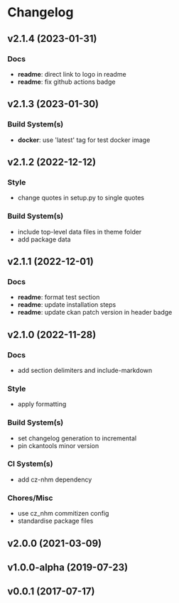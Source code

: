 # Changelog

## v2.1.4 (2023-01-31)

### Docs

- **readme**: direct link to logo in readme
- **readme**: fix github actions badge

## v2.1.3 (2023-01-30)

### Build System(s)

- **docker**: use 'latest' tag for test docker image

## v2.1.2 (2022-12-12)

### Style

- change quotes in setup.py to single quotes

### Build System(s)

- include top-level data files in theme folder
- add package data

## v2.1.1 (2022-12-01)

### Docs

- **readme**: format test section
- **readme**: update installation steps
- **readme**: update ckan patch version in header badge

## v2.1.0 (2022-11-28)

### Docs

- add section delimiters and include-markdown

### Style

- apply formatting

### Build System(s)

- set changelog generation to incremental
- pin ckantools minor version

### CI System(s)

- add cz-nhm dependency

### Chores/Misc

- use cz_nhm commitizen config
- standardise package files

## v2.0.0 (2021-03-09)

## v1.0.0-alpha (2019-07-23)

## v0.0.1 (2017-07-17)

